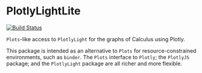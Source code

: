 # PlotlyLightLite


[![Build Status](https://github.com/jverzani/PlotlyLightLite.jl/actions/workflows/CI.yml/badge.svg?branch=main)](https://github.com/jverzani/PlotlyLightLite.jl/actions/workflows/CI.yml?query=branch%3Amain)


`Plots`-like access to `PlotlyLight` for the graphs of Calculus using Plotly.

This package is intended as an alternative to `Plots` for resource-constrained environments, such as `binder`. The `Plots` interface to `Plotly`; the `PlotlyJS` package; and the `PlotlyLight` package are all richer and more flexible.
